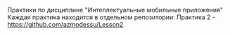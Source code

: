 Практики по дисциплине "Интеллектуальные мобильные приложения"
Каждая практика находится в отдельном репозитории:
Практика 2 - https://github.com/azmodessu/Lesson2
